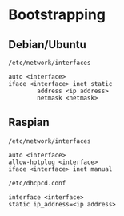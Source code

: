 # Bootstrapping
## Debian/Ubuntu
`/etc/network/interfaces`
```
auto <interface>
iface <interface> inet static
        address <ip address>
        netmask <netmask>
```

## Raspian
`/etc/network/interfaces`
```
auto <interface>
allow-hotplug <interface>
iface <interface> inet manual
```

`/etc/dhcpcd.conf`
```
interface <interface>
static ip_address=<ip address>
```
